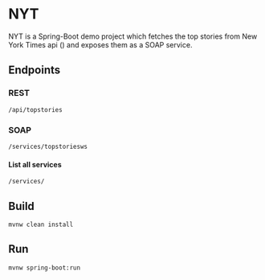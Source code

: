 # NYT 
NYT is a Spring-Boot demo project which fetches the top stories from New York Times api () and exposes them as a SOAP service.

## Endpoints
### REST
`/api/topstories`

### SOAP
`/services/topstoriesws`

#### List all services
`/services/`

## Build
```mvnw clean install```

## Run
```mvnw spring-boot:run```